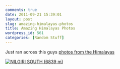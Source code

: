 ```yaml
---
comments: true
date: 2011-09-21 15:39:01
layout: post
slug: amazing-himalayas-photos
title: Amazing Himalayas Photos
wordpress_id: 561
categories: [Random Stuff]
---
```


Just ran across this guys [photos from the Himalayas](http://www.flickr.com/photos/jankovoy/sets/72157627338647869/with/6048498636/)

[![NILGIRI SOUTH (6839 m)](http://farm7.static.flickr.com/6195/6048498636_e5d6986d4c_z.jpg)](http://www.flickr.com/photos/jankovoy/6048498636/)

